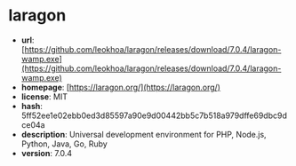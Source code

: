 # laragon

- **url**: [https://github.com/leokhoa/laragon/releases/download/7.0.4/laragon-wamp.exe](https://github.com/leokhoa/laragon/releases/download/7.0.4/laragon-wamp.exe)
- **homepage**: [https://laragon.org/](https://laragon.org/)
- **license**: MIT
- **hash**: 5ff52ee1e02ebb0ed3d85597a90e9d00442bb5c7b518a979dffe69dbc9dce04a
- **description**: Universal development environment for PHP, Node.js, Python, Java, Go, Ruby
- **version**: 7.0.4

